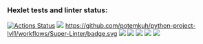 ### Hexlet tests and linter status:
[![Actions Status](https://github.com/potemkuh/python-project-lvl1/workflows/hexlet-check/badge.svg)](https://github.com/potemkuh/python-project-lvl1/actions)
<a href="https://codeclimate.com/github/codeclimate/codeclimate/maintainability"><img src="https://api.codeclimate.com/v1/badges/a99a88d28ad37a79dbf6/maintainability" /></a>
https://github.com/potemkuh/python-project-lvl1/workflows/Super-Linter/badge.svg
<a href="https://asciinema.org/a/X7RS8Nz1ZzITmx8MZuvx34Kpr" target="_blank"><img src="https://asciinema.org/a/X7RS8Nz1ZzITmx8MZuvx34Kpr.svg" /></a>
<a href="https://asciinema.org/a/ucbkZEfRV23zL0MLQt58gMmTA" target="_blank"><img src="https://asciinema.org/a/ucbkZEfRV23zL0MLQt58gMmTA.svg" /></a>
<a href="https://asciinema.org/a/nGHBf5JFNAtiF8K1BrTmVagdR" target="_blank"><img src="https://asciinema.org/a/nGHBf5JFNAtiF8K1BrTmVagdR.svg" /></a>
<a href="https://asciinema.org/a/1AVO2cPrchAxoZn0CaMj3U4CS" target="_blank"><img src="https://asciinema.org/a/1AVO2cPrchAxoZn0CaMj3U4CS.svg" /></a>
<a href="https://asciinema.org/a/ALrnB0DRxDPI6PkhbRad1NLir" target="_blank"><img src="https://asciinema.org/a/ALrnB0DRxDPI6PkhbRad1NLir.svg" /></a>
